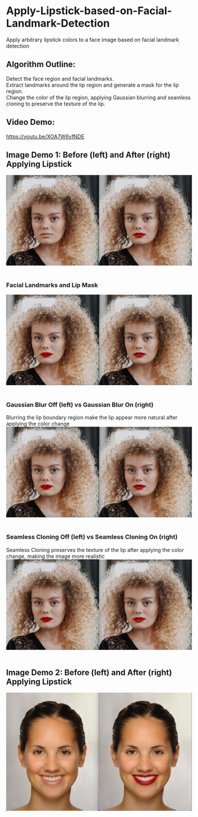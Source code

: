 # Apply-Lipstick-based-on-Facial-Landmark-Detection
Apply arbitrary lipstick colors to a face image based on facial landmark detection

## Algorithm Outline:
Detect the face region and facial landmarks.  
Extract landmarks around the lip region and generate a mask for the lip region.  
Change the color of the lip region, applying Gaussian blurring and seamless cloning to preserve the texture of the lip.

## Video Demo:  
https://youtu.be/XOA7W6yfNDE

## Image Demo 1: Before (left) and After (right) Applying Lipstick  
![alt text](https://github.com/yyhz76/Apply-Lipstick-based-on-Facial-Landmark-Detection/blob/main/demo/demo1.png)<br /><br />  

### Facial Landmarks and Lip Mask
![alt text](https://github.com/yyhz76/Apply-Lipstick-based-on-Facial-Landmark-Detection/blob/main/demo/no_blur_vs_has_blur.png)<br /><br /> 

### Gaussian Blur Off (left) vs Gaussian Blur On (right)
Blurring the lip boundary region make the lip appear more natural after applying the color change
![alt text](https://github.com/yyhz76/Apply-Lipstick-based-on-Facial-Landmark-Detection/blob/main/demo/no_blur_vs_has_blur.png)<br /><br />  


### Seamless Cloning Off (left) vs Seamless Cloning On (right)
Seamless Cloning preserves the texture of the lip after applying the color change, making the image more realistic
![alt text](https://github.com/yyhz76/Apply-Lipstick-based-on-Facial-Landmark-Detection/blob/main/demo/no_seamlessCloning_vs_has_seamlessCloning.png)<br /><br />  

## Image Demo 2: Before (left) and After (right) Applying Lipstick     
![alt text](https://github.com/yyhz76/Apply-Lipstick-based-on-Facial-Landmark-Detection/blob/main/demo/demo2.png)<br /><br />  
